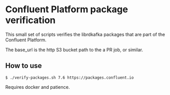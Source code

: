 # Confluent Platform package verification

This small set of scripts verifies the librdkafka packages that
are part of the Confluent Platform.

The base_url is the http S3 bucket path to the a PR job, or similar.

## How to use

    $ ./verify-packages.sh 7.6 https://packages.confluent.io

Requires docker and patience.

